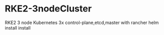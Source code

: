 # RKE2-3nodeCluster
RKE2 3 node Kubernetes 3x control-plane,etcd,master  with rancher helm install install
